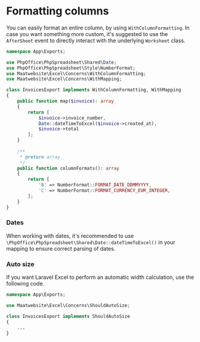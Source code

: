 # Formatting columns

You can easily format an entire column, by using `WithColumnFormatting`.
In case you want something more custom, it's suggested to use the `AfterSheet` event to directly interact with the underlying `Worksheet` class.

```php
namespace App\Exports;

use PhpOffice\PhpSpreadsheet\Shared\Date;
use PhpOffice\PhpSpreadsheet\Style\NumberFormat;
use Maatwebsite\Excel\Concerns\WithColumnFormatting;
use Maatwebsite\Excel\Concerns\WithMapping;

class InvoicesExport implements WithColumnFormatting, WithMapping
{
    public function map($invoice): array
    {
        return [
            $invoice->invoice_number,
            Date::dateTimeToExcel($invoice->created_at),
            $invoice->total
        ];
    }
    
    /**
     * @return array
     */
    public function columnFormats(): array
    {
        return [
            'B' => NumberFormat::FORMAT_DATE_DDMMYYYY,
            'C' => NumberFormat::FORMAT_CURRENCY_EUR_INTEGER,
        ];
    }
}
```

### Dates

When working with dates, it's recommended to use `\PhpOffice\PhpSpreadsheet\Shared\Date::dateTimeToExcel()` in your mapping
to ensure correct parsing of dates.

### Auto size

If you want Laravel Excel to perform an automatic width calculation, use the following code. 

```php
namespace App\Exports;

use Maatwebsite\Excel\Concerns\ShouldAutoSize;

class InvoicesExport implements ShouldAutoSize
{
    ...
}
```
